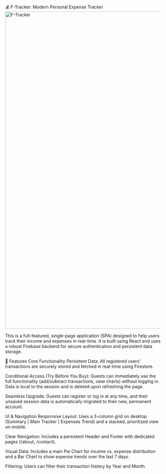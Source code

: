 💰 F-Tracker: Modern Personal Expense Tracker
<img width="1024" height="1024" alt="F-Tracker" src="https://github.com/user-attachments/assets/e538f6d9-b359-4900-9de3-1ef6c7984798" />



This is a full-featured, single-page application (SPA) designed to help users track their income and expenses in real-time. It is built using React and uses a robust Firebase backend for secure authentication and persistent data storage.

🚀 Features
Core Functionality
Persistent Data: All registered users' transactions are securely stored and fetched in real-time using Firestore.

Conditional Access (Try Before You Buy): Guests can immediately use the full functionality (add/subtract transactions, view charts) without logging in. Data is local to the session and is deleted upon refreshing the page.

Seamless Upgrade: Guests can register or log in at any time, and their unsaved session data is automatically migrated to their new, permanent account.

UI & Navigation
Responsive Layout: Uses a 3-column grid on desktop (Summary | Main Tracker | Expenses Trend) and a stacked, prioritized view on mobile.

Clear Navigation: Includes a persistent Header and Footer with dedicated pages (/about, /contact).

Visual Data: Includes a main Pie Chart for income vs. expense distribution and a Bar Chart to show expense trends over the last 7 days.

Filtering: Users can filter their transaction history by Year and Month.
